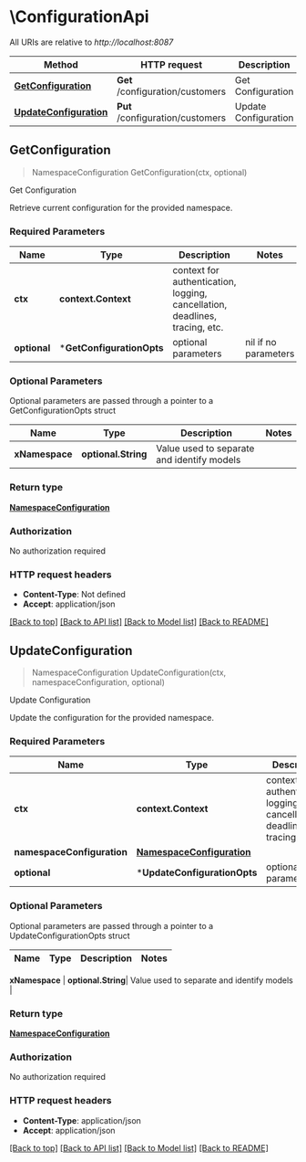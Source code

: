 # \ConfigurationApi

All URIs are relative to *http://localhost:8087*

Method | HTTP request | Description
------------- | ------------- | -------------
[**GetConfiguration**](ConfigurationApi.md#GetConfiguration) | **Get** /configuration/customers | Get Configuration
[**UpdateConfiguration**](ConfigurationApi.md#UpdateConfiguration) | **Put** /configuration/customers | Update Configuration



## GetConfiguration

> NamespaceConfiguration GetConfiguration(ctx, optional)

Get Configuration

Retrieve current configuration for the provided namespace.

### Required Parameters


Name | Type | Description  | Notes
------------- | ------------- | ------------- | -------------
**ctx** | **context.Context** | context for authentication, logging, cancellation, deadlines, tracing, etc.
 **optional** | ***GetConfigurationOpts** | optional parameters | nil if no parameters

### Optional Parameters

Optional parameters are passed through a pointer to a GetConfigurationOpts struct


Name | Type | Description  | Notes
------------- | ------------- | ------------- | -------------
 **xNamespace** | **optional.String**| Value used to separate and identify models | 

### Return type

[**NamespaceConfiguration**](NamespaceConfiguration.md)

### Authorization

No authorization required

### HTTP request headers

- **Content-Type**: Not defined
- **Accept**: application/json

[[Back to top]](#) [[Back to API list]](../README.md#documentation-for-api-endpoints)
[[Back to Model list]](../README.md#documentation-for-models)
[[Back to README]](../README.md)


## UpdateConfiguration

> NamespaceConfiguration UpdateConfiguration(ctx, namespaceConfiguration, optional)

Update Configuration

Update the configuration for the provided namespace.

### Required Parameters


Name | Type | Description  | Notes
------------- | ------------- | ------------- | -------------
**ctx** | **context.Context** | context for authentication, logging, cancellation, deadlines, tracing, etc.
**namespaceConfiguration** | [**NamespaceConfiguration**](NamespaceConfiguration.md)|  | 
 **optional** | ***UpdateConfigurationOpts** | optional parameters | nil if no parameters

### Optional Parameters

Optional parameters are passed through a pointer to a UpdateConfigurationOpts struct


Name | Type | Description  | Notes
------------- | ------------- | ------------- | -------------

 **xNamespace** | **optional.String**| Value used to separate and identify models | 

### Return type

[**NamespaceConfiguration**](NamespaceConfiguration.md)

### Authorization

No authorization required

### HTTP request headers

- **Content-Type**: application/json
- **Accept**: application/json

[[Back to top]](#) [[Back to API list]](../README.md#documentation-for-api-endpoints)
[[Back to Model list]](../README.md#documentation-for-models)
[[Back to README]](../README.md)

